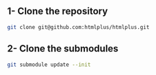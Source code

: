 ## 1- Clone the repository

```bash
git clone git@github.com:htmlplus/htmlplus.git
```

## 2- Clone the submodules

```bash
git submodule update --init
```
